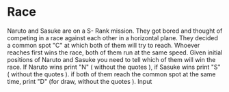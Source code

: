 # Race
Naruto and Sasuke are on a S- Rank mission. They got bored and thought of competing in a race against each other in a horizontal plane. They decided a common spot "C" at which both of them will try to reach. Whoever reaches first wins the race, both of them run at the same speed. Given initial positions of Naruto and Sasuke you need to tell which of them will win the race. If Naruto wins print "N" ( without the quotes ), if Sasuke wins print "S" ( without the quotes ). if both of them reach the common spot at the same time, print "D" (for draw, without the quotes ). Input
